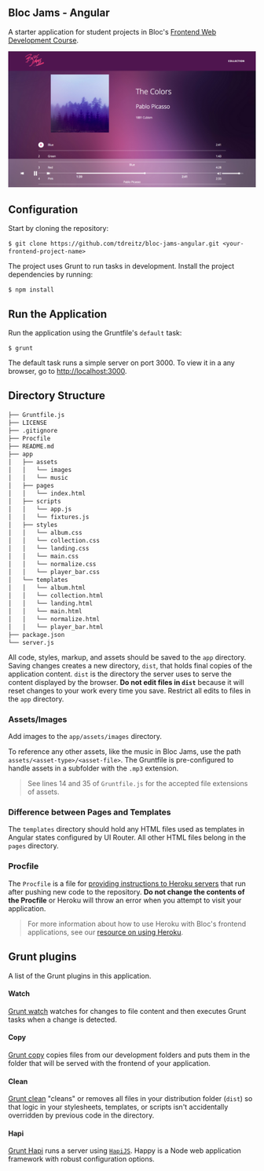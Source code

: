 ## Bloc Jams - Angular

A starter application for student projects in Bloc's [Frontend Web Development Course](https://www.bloc.io/frontend-development-bootcamp).

![Bloc Jams - Album View](screen_shots/bloc_jams_album_page.png)

## Configuration

Start by cloning the repository:

```
$ git clone https://github.com/tdreitz/bloc-jams-angular.git <your-frontend-project-name>
```

The project uses Grunt to run tasks in development. Install the project dependencies by running:

```
$ npm install
```

## Run the Application

Run the application using the Gruntfile's `default` task:

```
$ grunt
```

The default task runs a simple server on port 3000. To view it in a any browser, go to [http://localhost:3000](http://localhost:3000).

## Directory Structure

```
├── Gruntfile.js
├── LICENSE
├── .gitignore
├── Procfile
├── README.md
├── app
│   ├── assets
│   │   └── images
│   │   └── music    
│   ├── pages
│   │   └── index.html
│   ├── scripts
│   │   └── app.js
│   │   └── fixtures.js
│   ├── styles
│   │   └── album.css
│   │   └── collection.css
│   │   └── landing.css
│   │   └── main.css
│   │   └── normalize.css
│   │   └── player_bar.css
│   └── templates
│   │   └── album.html
│   │   └── collection.html
│   │   └── landing.html
│   │   └── main.html
│   │   └── normalize.html
│   │   └── player_bar.html
├── package.json
└── server.js
```

All code, styles, markup, and assets should be saved to the `app` directory. Saving changes creates a new directory, `dist`, that holds final copies of the application content. `dist` is the directory the server uses to serve the content displayed by the browser. __Do not edit files in `dist`__ because it will reset changes to your work every time you save. Restrict all edits to files in the `app` directory.

### Assets/Images

Add images to the `app/assets/images` directory. 

To reference any other assets, like the music in Bloc Jams, use the path `assets/<asset-type>/<asset-file>`. The Gruntfile is pre-configured to handle assets in a subfolder with the `.mp3` extension.

>See lines 14 and 35 of `Gruntfile.js` for the accepted file extensions of assets.

### Difference between Pages and Templates

The `templates` directory should hold any HTML files used as templates in Angular states configured by UI Router. All other HTML files belong in the `pages` directory.

### Procfile

The `Procfile` is a file for [providing instructions to Heroku servers](https://devcenter.heroku.com/articles/procfile) that run after pushing new code to the repository. __Do not change the contents of the Procfile__ or Heroku will throw an error when you attempt to visit your application.

>For more information about how to use Heroku with Bloc's frontend applications, see our [resource on using Heroku](https://www.bloc.io/resources/using-heroku-frontend).

## Grunt plugins

A list of the Grunt plugins in this application.

#### Watch

[Grunt watch](https://github.com/gruntjs/grunt-contrib-watch) watches for changes to file content and then executes Grunt tasks when a change is detected.

#### Copy

[Grunt copy](https://github.com/gruntjs/grunt-contrib-copy) copies files from our development folders and puts them in the folder that will be served with the frontend of your application.

#### Clean

[Grunt clean](https://github.com/gruntjs/grunt-contrib-clean) "cleans" or removes all files in your distribution folder (`dist`) so that logic in your stylesheets, templates, or scripts isn't accidentally overridden by previous code in the directory.

#### Hapi

[Grunt Hapi](https://github.com/athieriot/grunt-hapi) runs a server using [`HapiJS`](http://hapijs.com/). Happy is a Node web application framework with robust configuration options.
